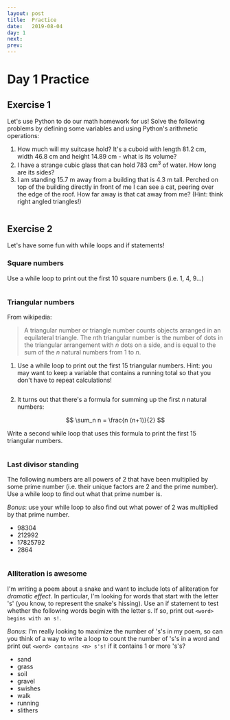 ```yaml
---
layout: post
title:  Practice
date:   2019-08-04
day: 1
next:
prev:
---
```



# Day 1 Practice

## Exercise 1
Let's use Python to do our math homework for us! Solve the following problems by defining some variables and using Python's arithmetic operations:

1. How much will my suitcase hold? It's a cuboid with length 81.2 cm, width 46.8 cm and height 14.89 cm - what is its volume?
1. I have a strange cubic glass that can hold 783 cm$^3$ of water. How long are its sides?
1. I am standing 15.7 m away from a building that is 4.3 m tall. Perched on top of the building directly in front of me I can see a cat, peering over the edge of the roof. How far away is that cat away from me? (Hint: think right angled triangles!)


```python

```

## Exercise 2

Let's have some fun with while loops and if statements!

### Square numbers 
Use a while loop to print out the first 10 square numbers (i.e. 1, 4, 9...)


```python

```

### Triangular numbers 
From wikipedia:

> A triangular number or triangle number counts objects arranged in an equilateral triangle. The $n$th triangular number is the number of dots in the triangular arrangement with $n$ dots on a side, and is equal to the sum of the $n$ natural numbers from 1 to $n$.


1. Use a while loop to print out the first 15 triangular numbers. Hint: you may want to keep a variable that contains a running total so that you don't have to repeat calculations!


```python

```

2. It turns out that there's a formula for summing up the first $n$ natural numbers:

$$ \sum_n n = \frac{n (n+1)}{2} $$

   Write a second while loop that uses this formula to print the first 15 triangular numbers.


```python

```

### Last divisor standing

The following numbers are all powers of 2 that have been multiplied by some prime number (i.e. their unique factors are 2 and the prime number). Use a while loop to find out what that prime number is.

*Bonus*: use your while loop to also find out what power of 2 was multiplied by that prime number.

- 98304
- 212992
- 17825792
- 2864


```python

```

### Alliteration is awesome

I'm writing a poem about a snake and want to include lots of alliteration for *dramatic effect*. In particular, I'm looking for words that start with the letter 's' (you know, to represent the snake's hissing). Use an if statement to test whether the following words begin with the letter s. If so, print out `<word> begins with an s!`. 

*Bonus*: I'm really looking to maximize the number of 's's in my poem, so can you think of a way to write a loop to count the number of 's's in a word and print out `<word> contains <n> s's!` if it contains 1 or more 's's?

- sand
- grass
- soil
- gravel
- swishes
- walk
- running
- slithers


```python

```
